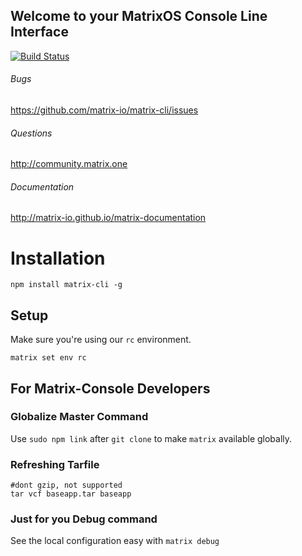 ## Welcome to your MatrixOS Console Line Interface
[![Build Status](https://travis-ci.org/matrix-io/matrix-cli.svg?branch=master)](https://travis-ci.org/matrix-io/matrix-cli)
###### Bugs
https://github.com/matrix-io/matrix-cli/issues

###### Questions
http://community.matrix.one

###### Documentation
http://matrix-io.github.io/matrix-documentation


# Installation

```
npm install matrix-cli -g
```

## Setup

Make sure you're using our `rc` environment.

```
matrix set env rc
```

## For Matrix-Console Developers
### Globalize Master Command
Use `sudo npm link` after `git clone` to make `matrix` available globally.

### Refreshing Tarfile
```
#dont gzip, not supported
tar vcf baseapp.tar baseapp
```

### Just for you Debug command
See the local configuration easy with `matrix debug`
